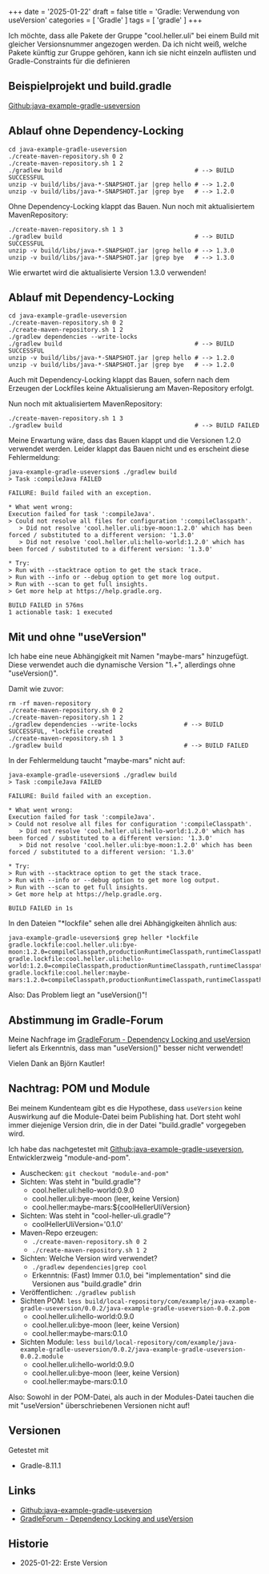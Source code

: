 +++
date = '2025-01-22'
draft = false
title = 'Gradle: Verwendung von useVersion'
categories = [ 'Gradle' ]
tags = [ 'gradle' ]
+++

<!--
Gradle: Verwendung von useVersion
=================================
-->

Ich möchte, dass alle Pakete der Gruppe
"cool.heller.uli" bei einem Build mit gleicher
Versionsnummer angezogen werden. Da ich nicht
weiß, welche Pakete künftig zur Gruppe gehören,
kann ich sie nicht einzeln auflisten und
Gradle-Constraints für die definieren

<!--more-->

Beispielprojekt und build.gradle
--------------------------------

[Github:java-example-gradle-useversion](https://github.com/uli-heller/java-example-gradle-useversion)

Ablauf ohne Dependency-Locking
------------------------------

```
cd java-example-gradle-useversion
./create-maven-repository.sh 0 2
./create-maven-repository.sh 1 2
./gradlew build                                     # --> BUILD SUCCESSFUL
unzip -v build/libs/java-*-SNAPSHOT.jar |grep hello # --> 1.2.0
unzip -v build/libs/java-*-SNAPSHOT.jar |grep bye   # --> 1.2.0
```

Ohne Dependency-Locking klappt das Bauen.
Nun noch mit aktualisiertem MavenRepository:

```
./create-maven-repository.sh 1 3
./gradlew build                                     # --> BUILD SUCCESSFUL
unzip -v build/libs/java-*-SNAPSHOT.jar |grep hello # --> 1.3.0
unzip -v build/libs/java-*-SNAPSHOT.jar |grep bye   # --> 1.3.0
```

Wie erwartet wird die aktualisierte Version 1.3.0
verwenden!

Ablauf mit Dependency-Locking
------------------------------

```
cd java-example-gradle-useversion
./create-maven-repository.sh 0 2
./create-maven-repository.sh 1 2
./gradlew dependencies --write-locks
./gradlew build                                     # --> BUILD SUCCESSFUL
unzip -v build/libs/java-*-SNAPSHOT.jar |grep hello # --> 1.2.0
unzip -v build/libs/java-*-SNAPSHOT.jar |grep bye   # --> 1.2.0
```

Auch mit Dependency-Locking klappt das Bauen,
sofern nach dem Erzeugen der Lockfiles
keine Aktualisierung am Maven-Repository erfolgt.

Nun noch mit aktualisiertem MavenRepository:

```
./create-maven-repository.sh 1 3
./gradlew build                                     # --> BUILD FAILED
```

Meine Erwartung wäre, dass das Bauen klappt und die Versionen
1.2.0 verwendet werden. Leider klappt das Bauen nicht
und es erscheint diese Fehlermeldung:

```
java-example-gradle-useversion$ ./gradlew build
> Task :compileJava FAILED

FAILURE: Build failed with an exception.

* What went wrong:
Execution failed for task ':compileJava'.
> Could not resolve all files for configuration ':compileClasspath'.
   > Did not resolve 'cool.heller.uli:bye-moon:1.2.0' which has been forced / substituted to a different version: '1.3.0'
   > Did not resolve 'cool.heller.uli:hello-world:1.2.0' which has been forced / substituted to a different version: '1.3.0'

* Try:
> Run with --stacktrace option to get the stack trace.
> Run with --info or --debug option to get more log output.
> Run with --scan to get full insights.
> Get more help at https://help.gradle.org.

BUILD FAILED in 576ms
1 actionable task: 1 executed
```

Mit und ohne "useVersion"
-------------------------

Ich habe eine neue Abhängigkeit mit Namen "maybe-mars"
hinzugefügt. Diese verwendet auch die dynamische Version "1.+",
allerdings ohne "useVersion()".

Damit wie zuvor:

```
rm -rf maven-repository
./create-maven-repository.sh 0 2
./create-maven-repository.sh 1 2
./gradlew dependencies --write-locks             # --> BUILD SUCCESSFUL, *lockfile created
./create-maven-repository.sh 1 3
./gradlew build                                  # --> BUILD FAILED
```

In der Fehlermeldung taucht "maybe-mars" nicht auf:

```
java-example-gradle-useversion$ ./gradlew build
> Task :compileJava FAILED

FAILURE: Build failed with an exception.

* What went wrong:
Execution failed for task ':compileJava'.
> Could not resolve all files for configuration ':compileClasspath'.
   > Did not resolve 'cool.heller.uli:hello-world:1.2.0' which has been forced / substituted to a different version: '1.3.0'
   > Did not resolve 'cool.heller.uli:bye-moon:1.2.0' which has been forced / substituted to a different version: '1.3.0'

* Try:
> Run with --stacktrace option to get the stack trace.
> Run with --info or --debug option to get more log output.
> Run with --scan to get full insights.
> Get more help at https://help.gradle.org.

BUILD FAILED in 1s
```

In den Dateien "*lockfile" sehen alle drei Abhängigkeiten ähnlich aus:

```
java-example-gradle-useversion$ grep heller *lockfile
gradle.lockfile:cool.heller.uli:bye-moon:1.2.0=compileClasspath,productionRuntimeClasspath,runtimeClasspath,testCompileClasspath,testRuntimeClasspath
gradle.lockfile:cool.heller.uli:hello-world:1.2.0=compileClasspath,productionRuntimeClasspath,runtimeClasspath,testCompileClasspath,testRuntimeClasspath
gradle.lockfile:cool.heller:maybe-mars:1.2.0=compileClasspath,productionRuntimeClasspath,runtimeClasspath,testCompileClasspath,testRuntimeClasspath
```

Also: Das Problem liegt an "useVersion()"!

Abstimmung im Gradle-Forum
--------------------------

Meine Nachfrage im [GradleForum - Dependency Locking and useVersion](https://discuss.gradle.org/t/dependency-locking-and-useversion/50256)
liefert als Erkenntnis, dass man "useVersion()" besser nicht verwendet!

Vielen Dank an Björn Kautler!

Nachtrag: POM und Module
------------------------

Bei meinem Kundenteam gibt es die Hypothese, dass `useVersion`
keine Auswirkung auf die Module-Datei beim Publishing hat.
Dort steht wohl immer diejenige Version drin, die in der Datei
"build.gradle" vorgegeben wird.

Ich habe das nachgetestet mit [Github:java-example-gradle-useversion](https://github.com/uli-heller/java-example-gradle-useversion), Entwicklerzweig "module-and-pom".

- Auschecken: `git checkout "module-and-pom"`
- Sichten: Was steht in "build.gradle"?
  - cool.heller.uli:hello-world:0.9.0
  - cool.heller.uli:bye-moon (leer, keine Version)
  - cool.heller:maybe-mars:${coolHellerUliVersion}
- Sichten: Was steht in "cool-heller-uli.gradle"?
  - coolHellerUliVersion='0.1.0'
- Maven-Repo erzeugen:
  - `./create-maven-repository.sh 0 2`
  - `./create-maven-repository.sh 1 2`
- Sichten: Welche Version wird verwendet?
  - `./gradlew dependencies|grep cool`
  - Erkenntnis: (Fast) Immer 0.1.0, bei "implementation" sind die
    Versionen aus "build.gradle" drin
- Veröffentlichen: `./gradlew publish`
- Sichten POM: `less build/local-repository/com/example/java-example-gradle-useversion/0.0.2/java-example-gradle-useversion-0.0.2.pom`
  - cool.heller.uli:hello-world:0.9.0
  - cool.heller.uli:bye-moon (leer, keine Version)
  - cool.heller:maybe-mars:0.1.0
- Sichten Module: `less build/local-repository/com/example/java-example-gradle-useversion/0.0.2/java-example-gradle-useversion-0.0.2.module`
  - cool.heller.uli:hello-world:0.9.0
  - cool.heller.uli:bye-moon (leer, keine Version)
  - cool.heller:maybe-mars:0.1.0

Also: Sowohl in der POM-Datei, als auch in der Modules-Datei
tauchen die mit "useVersion" überschriebenen Versionen nicht auf!

Versionen
---------

Getestet mit

- Gradle-8.11.1

Links
-----

- [Github:java-example-gradle-useversion](https://github.com/uli-heller/java-example-gradle-useversion)
- [GradleForum - Dependency Locking and useVersion](https://discuss.gradle.org/t/dependency-locking-and-useversion/50256)

Historie
--------

- 2025-01-22: Erste Version
